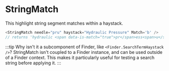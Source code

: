 # StringMatch

This highlight string segment matches within a haystack.

```ts
<StringMatch needle="pru" haystack="Hydraulic Pressure" Match='b' />
// returns 'hydraulic <span data-is-match="true">pr</span>ess<span>u</span>re'
```

:::tip Why isn't it a subcomponent of Finder, like `<Finder.SearchTermHaystack />`?
StringMatch isn't coupled to a Finder instance, and can be used outside of a Finder context. This makes it particularly useful for testing a search string before applying it.
:::
